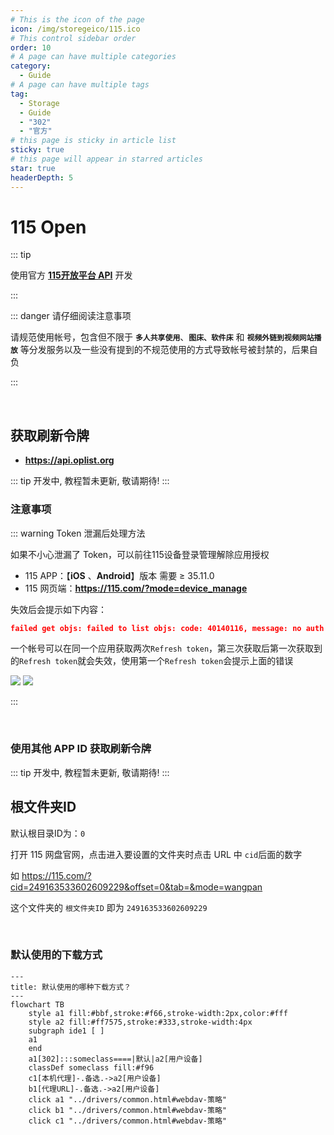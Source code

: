 ```yaml
---
# This is the icon of the page
icon: /img/storegeico/115.ico
# This control sidebar order
order: 10
# A page can have multiple categories
category:
  - Guide
# A page can have multiple tags
tag:
  - Storage
  - Guide
  - "302"
  - "官方"
# this page is sticky in article list
sticky: true
# this page will appear in starred articles
star: true
headerDepth: 5
---
```


# 115 Open

::: tip

使用官方 [**115开放平台 API**](https://open.115.com) 开发

:::

::: danger 请仔细阅读注意事项

请规范使用帐号，包含但不限于 **`多人共享使用`**、**`图床、软件床`** 和 **`视频外链到视频网站播放`** 等分发服务以及一些没有提到的不规范使用的方式导致帐号被封禁的，后果自负

:::

<br/>



## **获取刷新令牌**

- **https://api.oplist.org**

::: tip
开发中, 教程暂未更新, 敬请期待!
:::

### **注意事项**

::: warning Token 泄漏后处理方法

如果不小心泄漏了 Token，可以前往115设备登录管理解除应用授权

- 115 APP：【**iOS** 、**Android**】版本 需要 ≥ 35.11.0
- 115 网页端：**https://115.com/?mode=device_manage**

失效后会提示如下内容：

```json
failed get objs: failed to list objs: code: 40140116, message: no auth
```

一个帐号可以在同一个应用获取两次`Refresh token`，第三次获取后第一次获取到的`Refresh token`就会失效，使用第一个`Refresh token`会提示上面的错误

![](/img/drivers/115/115_auth_b.png#light)
![](/img/drivers/115/115_auth_h.png#dark)

:::



<br/>

### **使用其他 APP ID 获取刷新令牌**

::: tip
开发中, 教程暂未更新, 敬请期待!
:::

## **根文件夹ID**

默认根目录ID为：`0`

打开 115 网盘官网，点击进入要设置的文件夹时点击 URL 中 `cid`后面的数字

如 <https://115.com/?cid=249163533602609229&offset=0&tab=&mode=wangpan>

这个文件夹的 `根文件夹ID` 即为 `249163533602609229`

<br/>



### **默认使用的下载方式**

```mermaid
---
title: 默认使用的哪种下载方式？
---
flowchart TB
    style a1 fill:#bbf,stroke:#f66,stroke-width:2px,color:#fff
    style a2 fill:#ff7575,stroke:#333,stroke-width:4px
    subgraph ide1 [ ]
    a1
    end
    a1[302]:::someclass====|默认|a2[用户设备]
    classDef someclass fill:#f96
    c1[本机代理]-.备选.->a2[用户设备]
    b1[代理URL]-.备选.->a2[用户设备]
    click a1 "../drivers/common.html#webdav-策略"
    click b1 "../drivers/common.html#webdav-策略"
    click c1 "../drivers/common.html#webdav-策略"
```
